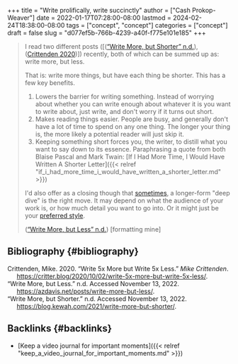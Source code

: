 +++
title = "Write prolifically, write succinctly"
author = ["Cash Prokop-Weaver"]
date = 2022-01-17T07:28:00-08:00
lastmod = 2024-02-24T18:38:00-08:00
tags = ["concept", "concept"]
categories = ["concept"]
draft = false
slug = "d077ef5b-766b-4239-a40f-f775e101e185"
+++

> I read two different posts ([(<a href="#citeproc_bib_item_3">“Write More, but Shorter” n.d.</a>), (<a href="#citeproc_bib_item_1">Crittenden 2020</a>)]) recently, both of which can be summed up as: write more, but less.
>
> That is: write more things, but have each thing be shorter. This has a few key benefits.
>
> 1.  Lowers the barrier for writing something. Instead of worrying about whether you can write enough about whatever it is you want to write about, just write, and don't worry if it turns out short.
> 2.  Makes reading things easier. People are busy, and generally don't have a lot of time to spend on any one thing. The longer your thing is, the more likely a potential reader will just skip it.
> 3.  Keeping something short forces you, the writer, to distill what you want to say down to its essence. Paraphrasing a quote from both Blaise Pascal and Mark Twain: [If I Had More Time, I Would Have Written A Shorter Letter]({{< relref "if_i_had_more_time_i_would_have_written_a_shorter_letter.md" >}})
>
> I'd also offer as a closing though that [sometimes](https://azdavis.net/posts/moderation/), a longer-form "deep dive" is the right move. It may depend on what the audience of your work is, or how much detail you want to go into. Or it might just be your [preferred style](https://danluu.com/writing-non-advice/).
>
> (<a href="#citeproc_bib_item_2">“Write More, but Less” n.d.</a>) [formatting mine]


## Bibliography {#bibliography}

<style>.csl-entry{text-indent: -1.5em; margin-left: 1.5em;}</style><div class="csl-bib-body">
  <div class="csl-entry"><a id="citeproc_bib_item_1"></a>Crittenden, Mike. 2020. “Write 5x More but Write 5x Less.” <i>Mike Crittenden</i>. <a href="https://critter.blog/2020/10/02/write-5x-more-but-write-5x-less/">https://critter.blog/2020/10/02/write-5x-more-but-write-5x-less/</a>.</div>
  <div class="csl-entry"><a id="citeproc_bib_item_2"></a>“Write More, but Less.” n.d. Accessed November 13, 2022. <a href="https://azdavis.net/posts/write-more-but-less/">https://azdavis.net/posts/write-more-but-less/</a>.</div>
  <div class="csl-entry"><a id="citeproc_bib_item_3"></a>“Write More, but Shorter.” n.d. Accessed November 13, 2022. <a href="https://blog.kewah.com/2021/write-more-but-shorter/">https://blog.kewah.com/2021/write-more-but-shorter/</a>.</div>
</div>


## Backlinks {#backlinks}

-   [Keep a video journal for important moments]({{< relref "keep_a_video_journal_for_important_moments.md" >}})
